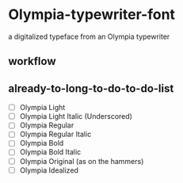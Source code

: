 # Olympia-typewriter-font
a digitalized  typeface from an Olympia typewriter

## workflow


## already-to-long-to-do-to-do-list

- [ ] Olympia Light
- [ ] Olympia Light Italic (Underscored)
- [ ] Olympia Regular
- [ ] Olympia Regular Italic
- [ ] Olympia Bold
- [ ] Olympia Bold Italic
- [ ] Olympia Original (as on the hammers)
- [ ] Olympia Idealized
